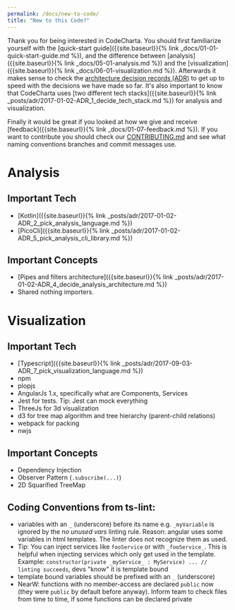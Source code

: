 ```yaml
---
permalink: /docs/new-to-code/
title: "New to this Code?"
---
```


Thank you for being interested in CodeCharta. You should first familiarize yourself with the [quick-start guide]({{site.baseurl}}{% link _docs/01-01-quick-start-guide.md %}), and the difference between [analysis]({{site.baseurl}}{% link _docs/05-01-analysis.md %}) and the [visualization]({{site.baseurl}}{% link _docs/06-01-visualization.md %}). Afterwards it makes sense to check the [architecture decision records (ADR)](http://localhost:4000/categories/#adr) to get up to speed with the decisions we have made so far. It's also important to know that CodeCharta uses [two different tech stacks]({{site.baseurl}}{% link _posts/adr/2017-01-02-ADR_1_decide_tech_stack.md %}) for analysis and visualization.

Finally it would be great if you looked at how we give and receive [feedback]({{site.baseurl}}{% link _docs/01-07-feedback.md %}). If you want to contribute you should check our [CONTRIBUTING.md](https://github.com/MaibornWolff/codecharta/blob/main/CONTRIBUTING.md) and see what naming conventions branches and commit messages use.

# Analysis

## Important Tech

- [Kotlin]({{site.baseurl}}{% link _posts/adr/2017-01-02-ADR_2_pick_analysis_language.md %})
- [PicoCli]({{site.baseurl}}{% link _posts/adr/2017-01-02-ADR_5_pick_analysis_cli_library.md %})

## Important Concepts

- [Pipes and filters architecture]({{site.baseurl}}{% link _posts/adr/2017-01-02-ADR_4_decide_analysis_architecture.md %})
- Shared nothing importers.

# Visualization

## Important Tech

- [Typescript]({{site.baseurl}}{% link _posts/adr/2017-09-03-ADR_7_pick_visualization_language.md %})
- npm
- plopjs
- AngularJs 1.x, specifically what are Components, Services
- Jest for tests. Tip: Jest can mock everything
- ThreeJs for 3d visualization
- d3 for tree map algorithm and tree hierarchy (parent-child relations)
- webpack for packing
- nwjs

## Important Concepts

- Dependency Injection
- Observer Pattern (`.subscribe(...)`)
- 2D Squarified TreeMap

## Coding Conventions from ts-lint:

- variables with an `_` (underscore) before its name e.g. `_myVariable` is ignored by the _no unused vars_ linting rule. Reason: angular uses some variables in html templates. The linter does not recognize them as used.
- Tip: You can inject services like `fooService` or with `_fooService_`. This is helpful when injecting services which only get used in the template. Example: `constructor(private _myService_ : MyService) ... // linting succeeds`, devs "know" it is template bound
- template bound variables should be prefixed with an `_` (underscore)
- NearW: functions with no member-access are declared `public` now (they were `public` by default before anyway). Inform team to check files from time to time, if some functions can be declared private
